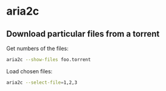 # aria2c

## Download particular files from a torrent

Get numbers of the files:
```sh
aria2c --show-files foo.torrent
```

Load chosen files:
```sh
aria2c --select-file=1,2,3
```
